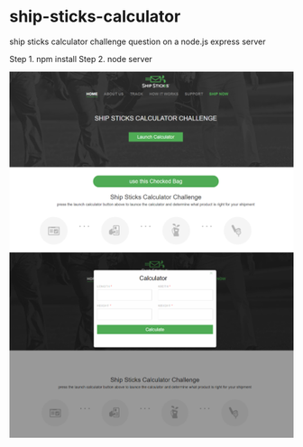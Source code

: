 # ship-sticks-calculator
ship sticks calculator challenge question on a node.js express server

Step 1. npm install
Step 2. node server

![Alt text](screenshot1.png)
![Alt text](screenshot2.png)

